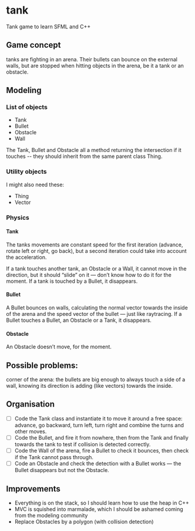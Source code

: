# tank
Tank game to learn SFML and C++

## Game concept
tanks are fighting in an arena. Their bullets can bounce on the external walls, but are stopped when hitting objects in the arena, be it a tank or an obstacle.

## Modeling
### List of objects
- Tank
- Bullet
- Obstacle
- Wall

The Tank, Bullet and Obstacle all a method returning the intersection if it touches -- they should inherit from the same parent class Thing.

### Utility objects
I might also need these:
- Thing
- Vector

### Physics
#### Tank
The tanks movements are constant speed for the first iteration (advance, rotate left or right, go back), but a second iteration could take into account the acceleration.

If a tank touches another tank, an Obstacle or a Wall, it cannot move in the direction, but it should “slide” on it — don’t know how to do it for the moment.
If a tank is touched by a Bullet, it disappears.

#### Bullet
A Bullet bounces on walls, calculating the normal vector towards the inside of the arena and the speed vector of the bullet — just like raytracing.
If a Bullet touches a Bullet, an Obstacle or a Tank, it disappears.

#### Obstacle
An Obstacle doesn’t move, for the moment.

## Possible problems:
corner of the arena: the bullets are big enough to always touch a side of a wall, knowing its direction is adding (like vectors) towards the inside.

## Organisation
- [ ] Code the Tank class and instantiate it to move it around a free space: advance, go backward, turn left, turn right and combine the turns and other moves.
- [ ] Code the Bullet, and fire it from nowhere, then from the Tank and finally towards the tank to test if collision is detected correctly.
- [ ] Code the Wall of the arena, fire a Bullet to check it bounces, then check if the Tank cannot pass through.
- [ ] Code an Obstacle and check the detection with a Bullet works — the Bullet disappears but not the Obstacle.

## Improvements
* Everything is on the stack, so I should learn how to use the heap in C++
* MVC is squished into marmalade, which I should be ashamed coming from the modeling community
* Replace Obstacles by a polygon (with collision detection)


